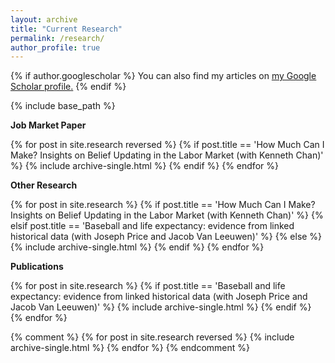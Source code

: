 ```yaml
---
layout: archive
title: "Current Research"
permalink: /research/
author_profile: true
---
```


{% if author.googlescholar %}
  You can also find my articles on <u><a href="{{author.googlescholar}}">my Google Scholar profile</a>.</u>
{% endif %}

{% include base_path %}

**Job Market Paper**

{% for post in site.research reversed %}
{% if post.title == 'How Much Can I Make? Insights on Belief Updating in the Labor Market (with Kenneth Chan)' %}
{% include archive-single.html %}
{% endif %}
{% endfor %}

**Other Research**

{% for post in site.research %}
{% if post.title == 'How Much Can I Make? Insights on Belief Updating in the Labor Market (with Kenneth Chan)' %}
{% elsif post.title == 'Baseball and life expectancy: evidence from linked historical data (with Joseph Price and Jacob Van Leeuwen)' %}
{% else %}
{% include archive-single.html %}
{% endif %}
{% endfor %}

**Publications**

{% for post in site.research %}
{% if post.title == 'Baseball and life expectancy: evidence from linked historical data (with Joseph Price and Jacob Van Leeuwen)' %}
{% include archive-single.html %}
{% endif %}
{% endfor %}

{% comment %}
{% for post in site.research reversed %}
{% include archive-single.html %}
{% endfor %}
{% endcomment %}